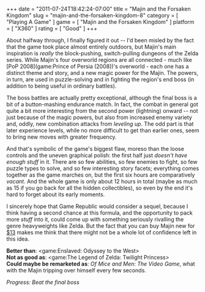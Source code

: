 +++
date = "2011-07-24T18:42:24-07:00"
title = "Majin and the Forsaken Kingdom"
slug = "majin-and-the-forsaken-kingdom-8"
category = [ "Playing A Game" ]
game = [ "Majin and the Forsaken Kingdom" ]
platform = [ "X360" ]
rating = [ "Good" ]
+++

About halfway through, I finally figured it out -- I'd been misled by the fact that the game took place almost entirely outdoors, but Majin's main inspiration is <i>really</i> the block-pushing, switch-pulling dungeons of the Zelda series.  While Majin's four overworld regions are all connected - much like [PoP 2008](game:Prince of Persia (2008))'s overworld - each one has a distinct theme and story, and a new magic power for the Majin.  The powers, in turn, are used in puzzle-solving and in fighting the region's end boss (in addition to being useful in ordinary battles).

The boss battles are actually pretty exceptional, although the final boss is a bit of a button-mashing endurance match.  In fact, the combat in general got quite a bit more interesting from the second power (lightning) onward -- not just because of the magic powers, but also from increased enemy variety and, oddly, new combination attacks from <i>leveling up</i>.  The odd part is that later experience levels, while no more difficult to get than earlier ones, seem to bring new moves with greater frequency.

And that's symbolic of the game's biggest flaw, moreso than the loose controls and the uneven graphical polish: the first half just <i>doesn't have enough stuff</i> in it.  There are so few abilities, so few enemies to fight, so few puzzle types to solve, and so few interesting story facets; everything comes together as the game marches on, but the first six hours are comparatively <i>vacant</i>.  And the whole game is only about 12 hours in total (maybe as much as 15 if you go back for all the hidden collectibles), so even by the end it's hard to forget about its early moments.

I sincerely hope that Game Republic would consider a sequel, because I think having a second chance at this formula, and the opportunity to pack more <i>stuff</i> into it, could come up with something seriously rivalling the genre heavyweights like Zelda.  But the fact that you can buy Majin new for <a href="http://www.amazon.com/dp/B003BE6OZC">$13</a> makes me think that there might not be a whole lot of confidence left in this idea.

<b>Better than</b>: <game:Enslaved: Odyssey to the West>  
<b>Not as good as</b>: <game:The Legend of Zelda: Twilight Princess>  
<b>Could maybe be remarketed as</b>: <i>Of Mice and Men: The Video Game</i>, what with the Majin tripping over himself every few seconds.

<i>Progress: Beat the final boss</i>